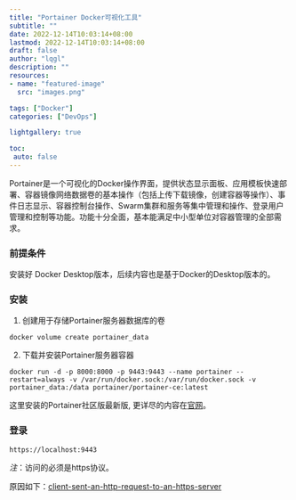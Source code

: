```yaml
---
title: "Portainer Docker可视化工具"
subtitle: ""
date: 2022-12-14T10:03:14+08:00
lastmod: 2022-12-14T10:03:14+08:00
draft: false
author: "lqgl"
description: ""
resources:
- name: "featured-image"
  src: "images.png"

tags: ["Docker"]
categories: ["DevOps"]

lightgallery: true

toc:
 auto: false
---
```


Portainer是一个可视化的Docker操作界面，提供状态显示面板、应用模板快速部署、容器镜像网络数据卷的基本操作（包括上传下载镜像，创建容器等操作）、事件日志显示、容器控制台操作、Swarm集群和服务等集中管理和操作、登录用户管理和控制等功能。功能十分全面，基本能满足中小型单位对容器管理的全部需求。

### 前提条件

安装好 Docker Desktop版本，后续内容也是基于Docker的Desktop版本的。

### 安装

1. 创建用于存储Portainer服务器数据库的卷

```docker
docker volume create portainer_data
```

2. 下载并安装Portainer服务器容器

```docker
docker run -d -p 8000:8000 -p 9443:9443 --name portainer --restart=always -v /var/run/docker.sock:/var/run/docker.sock -v portainer_data:/data portainer/portainer-ce:latest
```

这里安装的Portainer社区版最新版, 更详尽的内容在[官网](https://docs.portainer.io/start/install/server/docker/wsl)。

### 登录

```
https://localhost:9443
```

*注*：访问的必须是https协议。

原因如下：[client-sent-an-http-request-to-an-https-server](https://portal.portainer.io/knowledge/client-sent-an-http-request-to-an-https-server)
